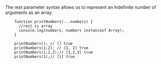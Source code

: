 The rest parameter syntax allows us to represent an indefinite number of arguments as an array.  


        function printNumbers(...numbers) {
          //rest is array
          console.log(numbers, numbers instanceof Array);
        }

        printNumbers(); // [] true
        printNumbers(1,2); // [1, 2] true
        printNumbers(1,2,2);// [1,2,3] true
        printNumbers(1);// [1] true


        
        
